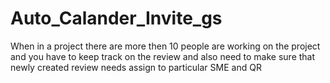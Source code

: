 # Auto_Calander_Invite_gs
When in a project there are more then 10 people are working on the project and you have to keep track on the review and also need to make sure that newly created review needs assign to particular SME and QR  
